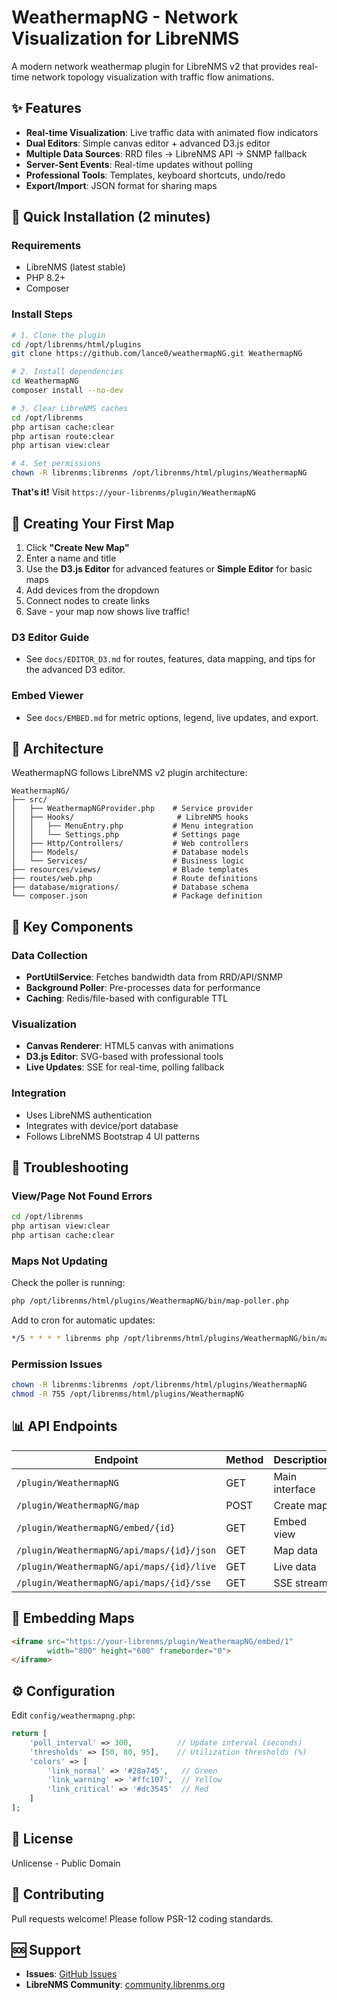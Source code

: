 # WeathermapNG - Network Visualization for LibreNMS

A modern network weathermap plugin for LibreNMS v2 that provides real-time network topology visualization with traffic flow animations.

## ✨ Features

- **Real-time Visualization**: Live traffic data with animated flow indicators
- **Dual Editors**: Simple canvas editor + advanced D3.js editor
- **Multiple Data Sources**: RRD files → LibreNMS API → SNMP fallback
- **Server-Sent Events**: Real-time updates without polling
- **Professional Tools**: Templates, keyboard shortcuts, undo/redo
- **Export/Import**: JSON format for sharing maps

## 🚀 Quick Installation (2 minutes)

### Requirements
- LibreNMS (latest stable)
- PHP 8.2+
- Composer

### Install Steps

```bash
# 1. Clone the plugin
cd /opt/librenms/html/plugins
git clone https://github.com/lance0/weathermapNG.git WeathermapNG

# 2. Install dependencies
cd WeathermapNG
composer install --no-dev

# 3. Clear LibreNMS caches
cd /opt/librenms
php artisan cache:clear
php artisan route:clear
php artisan view:clear

# 4. Set permissions
chown -R librenms:librenms /opt/librenms/html/plugins/WeathermapNG
```

**That's it!** Visit `https://your-librenms/plugin/WeathermapNG`

## 📝 Creating Your First Map

1. Click **"Create New Map"**
2. Enter a name and title
3. Use the **D3.js Editor** for advanced features or **Simple Editor** for basic maps
4. Add devices from the dropdown
5. Connect nodes to create links
6. Save - your map now shows live traffic!

### D3 Editor Guide
- See `docs/EDITOR_D3.md` for routes, features, data mapping, and tips for the advanced D3 editor.

### Embed Viewer
- See `docs/EMBED.md` for metric options, legend, live updates, and export.

## 🔧 Architecture

WeathermapNG follows LibreNMS v2 plugin architecture:

```
WeathermapNG/
├── src/
│   ├── WeathermapNGProvider.php    # Service provider
│   ├── Hooks/                       # LibreNMS hooks
│   │   ├── MenuEntry.php           # Menu integration
│   │   └── Settings.php            # Settings page
│   ├── Http/Controllers/           # Web controllers
│   ├── Models/                     # Database models
│   └── Services/                   # Business logic
├── resources/views/                # Blade templates
├── routes/web.php                  # Route definitions
├── database/migrations/            # Database schema
└── composer.json                   # Package definition
```

## 🎯 Key Components

### Data Collection
- **PortUtilService**: Fetches bandwidth data from RRD/API/SNMP
- **Background Poller**: Pre-processes data for performance
- **Caching**: Redis/file-based with configurable TTL

### Visualization
- **Canvas Renderer**: HTML5 canvas with animations
- **D3.js Editor**: SVG-based with professional tools
- **Live Updates**: SSE for real-time, polling fallback

### Integration
- Uses LibreNMS authentication
- Integrates with device/port database
- Follows LibreNMS Bootstrap 4 UI patterns

## 🐛 Troubleshooting

### View/Page Not Found Errors
```bash
cd /opt/librenms
php artisan view:clear
php artisan cache:clear
```

### Maps Not Updating
Check the poller is running:
```bash
php /opt/librenms/html/plugins/WeathermapNG/bin/map-poller.php
```

Add to cron for automatic updates:
```bash
*/5 * * * * librenms php /opt/librenms/html/plugins/WeathermapNG/bin/map-poller.php
```

### Permission Issues
```bash
chown -R librenms:librenms /opt/librenms/html/plugins/WeathermapNG
chmod -R 755 /opt/librenms/html/plugins/WeathermapNG
```

## 📊 API Endpoints

| Endpoint | Method | Description |
|----------|---------|------------|
| `/plugin/WeathermapNG` | GET | Main interface |
| `/plugin/WeathermapNG/map` | POST | Create map |
| `/plugin/WeathermapNG/embed/{id}` | GET | Embed view |
| `/plugin/WeathermapNG/api/maps/{id}/json` | GET | Map data |
| `/plugin/WeathermapNG/api/maps/{id}/live` | GET | Live data |
| `/plugin/WeathermapNG/api/maps/{id}/sse` | GET | SSE stream |

## 🔌 Embedding Maps

```html
<iframe src="https://your-librenms/plugin/WeathermapNG/embed/1" 
        width="800" height="600" frameborder="0">
</iframe>
```

## ⚙️ Configuration

Edit `config/weathermapng.php`:

```php
return [
    'poll_interval' => 300,          // Update interval (seconds)
    'thresholds' => [50, 80, 95],    // Utilization thresholds (%)
    'colors' => [
        'link_normal' => '#28a745',   // Green
        'link_warning' => '#ffc107',  // Yellow  
        'link_critical' => '#dc3545'  // Red
    ]
];
```

## 📝 License

Unlicense - Public Domain

## 🤝 Contributing

Pull requests welcome! Please follow PSR-12 coding standards.

## 🆘 Support

- **Issues**: [GitHub Issues](https://github.com/lance0/weathermapNG/issues)
- **LibreNMS Community**: [community.librenms.org](https://community.librenms.org)
